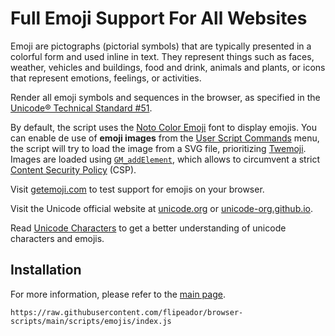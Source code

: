 # Full Emoji Support For All Websites

Emoji are pictographs (pictorial symbols) that are typically presented in a colorful form and used inline in text.
They represent things such as faces, weather, vehicles and buildings, food and drink, animals and plants,
or icons that represent emotions, feelings, or activities.

Render all emoji symbols and sequences in the browser, as specified in the [Unicode®︎ Technical Standard #51][uts51].

By default, the script uses the [Noto Color Emoji][nce] font to display emojis.
You can enable de use of **emoji images** from the [User Script Commands][gmm] menu,
the script will try to load the image from a SVG file, prioritizing [Twemoji][twe].
Images are loaded using [`GM_addElement`][gae], which allows to circumvent a strict [Content Security Policy][csp] (CSP).

Visit [getemoji.com][gem] to test support for emojis on your browser.

Visit the Unicode official website at [unicode.org][ue1] or [unicode-org.github.io][ue2].

Read [Unicode Characters][uch] to get a better understanding of unicode characters and emojis.

## Installation

For more information, please refer to the [main page](../../README.md#installation).

```
https://raw.githubusercontent.com/flipeador/browser-scripts/main/scripts/emojis/index.js
```

<!-- REFERENCE LINKS -->
[gem]: https://getemoji.com
[ue1]: https://unicode.org/emoji/techindex.html
[ue2]: https://unicode-org.github.io/emoji/emoji
[uch]: https://gist.github.com/flipeador/4ea725293c49a270bcc6e96ef2b8d281 "Unicode Characters (Gist)"
[csp]: https://developer.mozilla.org/en-US/docs/Web/HTTP/CSP
[uts51]: https://www.unicode.org/reports/tr51

[twe]: https://cdnjs.com/libraries/twemoji
[nce]: https://fonts.google.com/noto/specimen/Noto+Color+Emoji

[gae]: https://violentmonkey.github.io/api/gm/#gm_addelement
[gmm]: https://wiki.greasespot.net/Greasemonkey_Manual:Monkey_Menu
